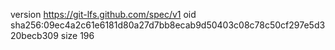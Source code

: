 version https://git-lfs.github.com/spec/v1
oid sha256:09ec4a2c61e6181d80a27d7bb8ecab9d50403c08c78c50cf297e5d320becb309
size 196
